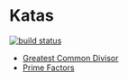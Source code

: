 # Katas

[![build status][travis_status_icon]][travis_url]

- [Greatest Common Divisor](gcd)
- [Prime Factors](prime-factors)

[travis_url]: https://travis-ci.org/holi-java/katas
[travis_status_icon]: https://travis-ci.org/holi-java/katas.svg
